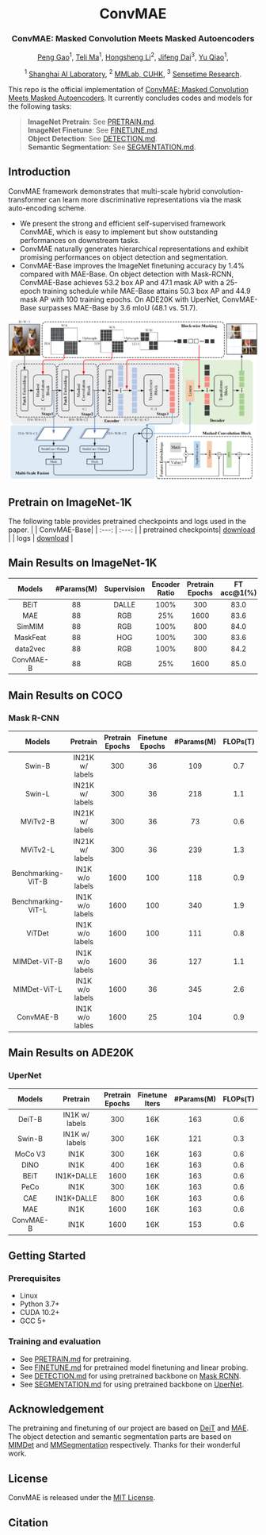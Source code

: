 <div align="center">
<h1>ConvMAE</h1>
<h3>ConvMAE: Masked Convolution Meets Masked Autoencoders</h3>

[Peng Gao](https://scholar.google.com/citations?user=miFIAFMAAAAJ&hl=en&oi=ao)<sup>1</sup>, [Teli Ma](https://scholar.google.com/citations?user=arny77IAAAAJ&hl=en&oi=ao)<sup>1</sup>, [Hongsheng Li](https://scholar.google.com/citations?user=BN2Ze-QAAAAJ&hl=en&oi=ao)<sup>2</sup>, [Jifeng Dai](https://scholar.google.com/citations?user=SH_-B_AAAAAJ&hl=en&oi=ao)<sup>3</sup>, [Yu Qiao](https://scholar.google.com/citations?user=gFtI-8QAAAAJ&hl=en&oi=ao)<sup>1</sup>,

<sup>1</sup> [Shanghai AI Laboratory](https://www.shlab.org.cn/), <sup>2</sup> [MMLab, CUHK](https://mmlab.ie.cuhk.edu.hk/), <sup>3</sup> [Sensetime Research](https://www.sensetime.com/cn).

</div>

This repo is the official implementation of [ConvMAE: Masked Convolution Meets Masked Autoencoders](https://arxiv.org/abs/2205.03892). It currently concludes codes and models for the following tasks:
> **ImageNet Pretrain**: See [PRETRAIN.md](PRETRAIN.md).\
> **ImageNet Finetune**: See [FINETUNE.md](FINETUNE.md).\
> **Object Detection**: See [DETECTION.md](DET/DETECTION.md).\
> **Semantic Segmentation**: See [SEGMENTATION.md](SEG/SEGMENTATION.md).

## Introduction
ConvMAE framework demonstrates that multi-scale hybrid convolution-transformer can learn more discriminative representations via the mask auto-encoding scheme. 
* We present the strong and efficient self-supervised framework ConvMAE, which is easy to implement but show outstanding performances on downstream tasks.
* ConvMAE naturally generates hierarchical representations and exhibit promising performances on object detection and segmentation.
* ConvMAE-Base improves the ImageNet finetuning accuracy by 1.4% compared with MAE-Base.
On object detection with Mask-RCNN, ConvMAE-Base achieves 53.2 box AP and 47.1 mask AP with a 25-epoch training schedule while MAE-Base attains 50.3 box AP and 44.9 mask AP with 100 training epochs. On ADE20K with UperNet, ConvMAE-Base surpasses MAE-Base by 3.6 mIoU (48.1 vs. 51.7).


![tenser](figures/ConvMAE.png)

## Pretrain on ImageNet-1K
The following table provides pretrained checkpoints and logs used in the paper.
| | ConvMAE-Base|
| :---: | :---: |
| pretrained checkpoints| [download](https://drive.google.com/file/d/1AEPivXw0A0b_m5EwEi6fg2pOAoDr8C31/view?usp=sharing) |
| logs | [download](https://drive.google.com/file/d/1Je9ClIGCQP43xC3YURVFPnaMRC0-ax1h/view?usp=sharing) |

## Main Results on ImageNet-1K
| Models | #Params(M) | Supervision | Encoder Ratio | Pretrain Epochs | FT acc@1(%) | LIN acc@1(%) | FT logs/weights | LIN logs/weights |
| :---: | :---: | :---: | :---: | :---: | :---: | :---: | :---: | :---: |
| BEiT | 88 | DALLE | 100% | 300 | 83.0 | 37.6 | - | - |
| MAE | 88 | RGB | 25% | 1600 | 83.6 | 67.8 | - | - |
| SimMIM | 88 | RGB | 100% | 800 | 84.0 | 56.7 | - | - |
| MaskFeat | 88 | HOG | 100% | 300 | 83.6 | N/A | - | - |
| data2vec | 88 | RGB | 100% | 800 | 84.2 | N/A | - | - |
| ConvMAE-B | 88 | RGB | 25% | 1600 | 85.0 | 70.9 | [log](https://drive.google.com/file/d/1nzAOD5UR3b9QqwD2vMMz0Bx3170sypuy/view?usp=sharing)/[weight](https://drive.google.com/file/d/19F6vQUlITpzNLvXLKi5NRxRLOmKRxqFi/view?usp=sharing) |



## Main Results on COCO
### Mask R-CNN
| Models | Pretrain | Pretrain Epochs | Finetune Epochs | #Params(M)| FLOPs(T) | box AP | mask AP | logs/weights |
| :---: | :---: | :---: |:---: | :---: | :---: | :---: | :---: | :---: |
| Swin-B | IN21K w/ labels | 300 | 36 | 109 | 0.7 | 51.4 | 45.4 | - | 
| Swin-L | IN21K w/ labels | 300 | 36 | 218 | 1.1 | 52.4 | 46.2 | - | 
| MViTv2-B | IN21K w/ labels | 300 | 36 | 73 | 0.6 | 53.1 | 47.4 | - | 
| MViTv2-L | IN21K w/ labels | 300 | 36 | 239 | 1.3 | 53.6 | 47.5 | - | 
| Benchmarking-ViT-B | IN1K w/o labels | 1600 | 100 | 118 | 0.9 | 50.4 | 44.9 | - |
| Benchmarking-ViT-L | IN1K w/o labels | 1600 | 100 | 340 | 1.9 | 53.3 | 47.2 | - |
| ViTDet | IN1K w/o labels | 1600 | 100 | 111 | 0.8 | 51.2 | 45.5 | - |
| MIMDet-ViT-B | IN1K w/o labels | 1600 | 36 | 127 | 1.1 | 51.5 | 46.0 | - |
| MIMDet-ViT-L | IN1K w/o labels | 1600 | 36 | 345 | 2.6 | 53.3 | 47.5 | - |
| ConvMAE-B | IN1K w/o lables | 1600 | 25 | 104 | 0.9 | 53.2 | 47.1 | soon |



## Main Results on ADE20K
### UperNet
| Models | Pretrain | Pretrain Epochs| Finetune Iters | #Params(M)| FLOPs(T) | mIoU | logs/weights |
| :---: | :---: | :---: | :---: | :---: | :---: | :---: | :---: |
| DeiT-B | IN1K w/ labels | 300 | 16K | 163 | 0.6 | 45.6 | - |
| Swin-B | IN1K w/ labels | 300 | 16K | 121 | 0.3 | 48.1 | - |
| MoCo V3 | IN1K | 300 | 16K | 163 | 0.6 | 47.3 | -  |
| DINO | IN1K | 400 | 16K | 163 | 0.6 | 47.2 | -  |
| BEiT | IN1K+DALLE | 1600 | 16K | 163 | 0.6 | 47.1 | -  |
| PeCo | IN1K | 300 | 16K | 163 | 0.6 | 46.7 | -  |
| CAE | IN1K+DALLE | 800 | 16K | 163 | 0.6 | 48.8 | -  |
| MAE | IN1K | 1600 | 16K | 163 | 0.6 | 48.1 | -  |
| ConvMAE-B | IN1K | 1600 | 16K | 153 | 0.6 | 51.7 | soon  |

## Getting Started
### Prerequisites
* Linux
* Python 3.7+
* CUDA 10.2+
* GCC 5+

### Training and evaluation
* See [PRETRAIN.md](PRETRAIN.md) for pretraining.
* See [FINETUNE.md](FINETUNE.md) for pretrained model finetuning and linear probing. 
* See [DETECTION.md](DET/DETECTION.md) for using pretrained backbone on [Mask RCNN](https://openaccess.thecvf.com/content_iccv_2017/html/He_Mask_R-CNN_ICCV_2017_paper.html).
* See [SEGMENTATION.md](SEG/SEGMENTATION.md) for using pretrained backbone on [UperNet](https://openaccess.thecvf.com/content_ECCV_2018/html/Tete_Xiao_Unified_Perceptual_Parsing_ECCV_2018_paper.html).

## Acknowledgement
The pretraining and finetuning of our project are based on [DeiT](https://github.com/facebookresearch/deit) and [MAE](https://github.com/facebookresearch/mae). The object detection and semantic segmentation parts are based on [MIMDet](https://github.com/hustvl/MIMDet) and [MMSegmentation](https://github.com/open-mmlab/mmsegmentation) respectively. Thanks for their wonderful work.

## License
ConvMAE is released under the [MIT License](https://github.com/Alpha-VL/ConvMAE/blob/main/LICENSE).

## Citation


